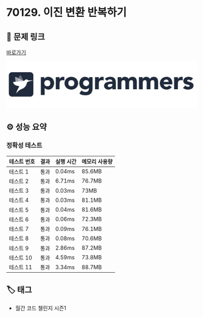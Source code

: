 # 70129. 이진 변환 반복하기

## 🔗 문제 링크

[바로가기](https://school.programmers.co.kr/learn/courses/30/lessons/70129)

![프로그래머스 로고](../../images/programmers.jpg)

## ⚙️ 성능 요약

### 정확성 테스트

| 테스트 번호 | 결과 | 실행 시간 | 메모리 사용량 |
| ----------- | ---- | --------- | ------------- |
| 테스트 1    | 통과 | 0.04ms    | 85.6MB        |
| 테스트 2    | 통과 | 6.71ms    | 76.7MB        |
| 테스트 3    | 통과 | 0.03ms    | 73MB          |
| 테스트 4    | 통과 | 0.03ms    | 81.1MB        |
| 테스트 5    | 통과 | 0.04ms    | 81.6MB        |
| 테스트 6    | 통과 | 0.06ms    | 72.3MB        |
| 테스트 7    | 통과 | 0.09ms    | 76.1MB        |
| 테스트 8    | 통과 | 0.08ms    | 70.6MB        |
| 테스트 9    | 통과 | 2.86ms    | 87.2MB        |
| 테스트 10   | 통과 | 4.59ms    | 73.8MB        |
| 테스트 11   | 통과 | 3.34ms    | 88.7MB        |

## 🏷️ 태그

- 월간 코드 챌린지 시즌1
